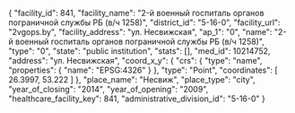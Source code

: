 {
    "facility_id": 841,
    "facility_name": "2-й военный госпиталь органов пограничной службы РБ (в\/ч 1258)",
    "district_id": "5-16-0",
    "facility_url": "2vgops.by",
    "facility_address": "ул. Несвижская",
    "ap_1": "0",
    "name": "2-й военный госпиталь органов пограничной службы РБ (в\/ч 1258)",
    "type": "0",
    "state": "public institution",
    "stats": [],
    "med_id": 10214752,
    "address": "ул. Несвижская",
    "coord_x_y": {
        "crs": {
            "type": "name",
            "properties": {
                "name": "EPSG:4326"
            }
        },
        "type": "Point",
        "coordinates": [
            26.3997,
            53.222
        ]
    },
    "place_name": "Несвиж",
    "place_type": "city",
    "year_of_closing": "2014",
    "year_of_opening": "2009",
    "healthcare_facility_key": 841,
    "administrative_division_id": "5-16-0"
}